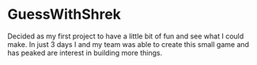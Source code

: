 # GuessWithShrek
Decided as my first project to have a little bit of fun and see what I could make. In just 3 days I and my team was able to create this small game and has peaked are interest in building more things.
